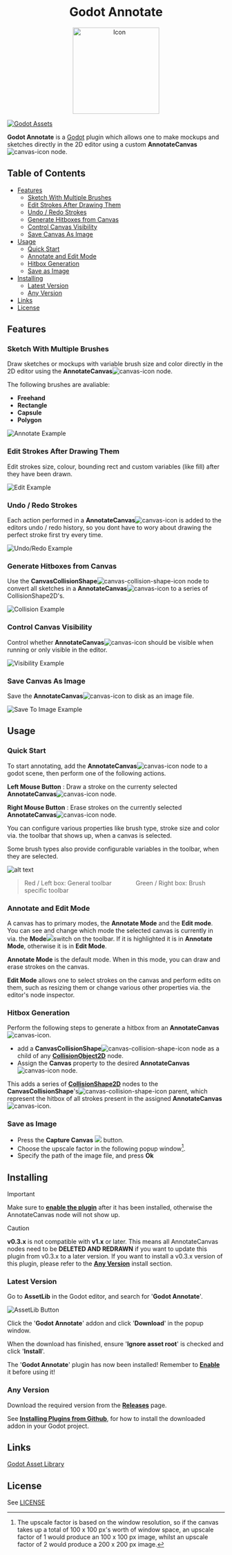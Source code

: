 <div align="center">
  <h1 align="center">Godot Annotate</h1>
  <img src=src/canvas/annotate_canvas_icon.svg alt="Icon" width="200" height="200"/>
</div>

[![Godot Assets](https://img.shields.io/badge/Godot_Asset_Library-blue)](https://godotengine.org/asset-library/asset/2432)

**Godot Annotate** is a [Godot](https://godotengine.org/) plugin which allows one to make mockups and sketches directly in the 2D editor using a custom **AnnotateCanvas**![canvas-icon] node.

<!-- omit in toc -->
## Table of Contents
- [Features](#features)
  - [Sketch With Multiple Brushes](#sketch-with-multiple-brushes)
  - [Edit Strokes After Drawing Them](#edit-strokes-after-drawing-them)
  - [Undo / Redo Strokes](#undo--redo-strokes)
  - [Generate Hitboxes from Canvas](#generate-hitboxes-from-canvas)
  - [Control Canvas Visibility](#control-canvas-visibility)
  - [Save Canvas As Image](#save-canvas-as-image)
- [Usage](#usage)
  - [Quick Start](#quick-start)
  - [Annotate and Edit Mode](#annotate-and-edit-mode)
  - [Hitbox Generation](#hitbox-generation)
  - [Save as Image](#save-as-image)
- [Installing](#installing)
  - [Latest Version](#latest-version)
  - [Any Version](#any-version)
- [Links](#links)
- [License](#license)

## Features

### Sketch With Multiple Brushes

Draw sketches or mockups with variable brush size and color directly in the 2D editor using the **AnnotateCanvas**![canvas-icon] node.

The following brushes are avaliable:
- **Freehand**
- **Rectangle**
- **Capsule**
- **Polygon**

![Annotate Example](readme-assets/Annotate.gif)

### Edit Strokes After Drawing Them

Edit strokes size, colour, bounding rect and custom variables (like fill) after they have been drawn.

![Edit Example](readme-assets/Edit.gif)

### Undo / Redo Strokes

Each action performed in a **AnnotateCanvas**![canvas-icon] is added to the editors undo / redo history, so you dont have to wory about drawing the perfect stroke first try every time.

![Undo/Redo Example](readme-assets/UndoRedo.gif)

### Generate Hitboxes from Canvas

Use the **CanvasCollisionShape**![canvas-collision-shape-icon] node to convert all sketches in a **AnnotateCanvas**![canvas-icon] to a series of CollisionShape2D's.

![Collision Example](readme-assets/Collision.gif)

### Control Canvas Visibility

Control whether **AnnotateCanvas**![canvas-icon] should be visible when running or only visible in the editor.

![Visibility Example](readme-assets/Visibility.gif)

### Save Canvas As Image

Save the **AnnotateCanvas**![canvas-icon] to disk as an image file.

![Save To Image Example](readme-assets/SaveToImage.gif)

## Usage

### Quick Start

To start annotating, add the **AnnotateCanvas**![canvas-icon] node to a godot scene, then perform one of the following actions.

**Left Mouse Button**
: Draw a stroke on the currenty selected **AnnotateCanvas**![canvas-icon] node.

**Right Mouse Button**
: Erase strokes on the currently selected **AnnotateCanvas**![canvas-icon] node.

You can configure various properties like brush type, stroke size and color via. the toolbar that shows up, when a canvas is selected.

Some brush types also provide configurable variables in the toolbar, when they are selected.

![alt text](readme-assets/toolbar.png)
> Red / Left box: General toolbar&emsp;&emsp;&emsp;&emsp;Green / Right box: Brush specific toolbar


### Annotate and Edit Mode

A canvas has to primary modes, the **Annotate Mode** and the **Edit mode**.
You can see and change which mode the selected canvas is currently in via. the **Mode**![](src/toolbar/annotate_toolbar_icon.svg)switch on the toolbar. If it is highlighted it is in **Annotate Mode**, otherwise it is in **Edit Mode**.

**Annotate Mode** is the default mode. When in this mode, you can draw and erase strokes on the canvas.

**Edit Mode** allows one to select strokes on the canvas and perform edits on them, such as resizing them or change various other properties via. the editor's node inspector. 

### Hitbox Generation

Perform the following steps to generate a hitbox from an **AnnotateCanvas**![canvas-icon].

- add a **CanvasCollisionShape**![canvas-collision-shape-icon] node as a child of any [**CollisionObject2D**](https://docs.godotengine.org/en/stable/classes/class_collisionobject2d.html) node.
- Assign the **Canvas** property to the desired **AnnotateCanvas**![canvas-icon] node.

This adds a series of [**CollisionShape2D**](https://docs.godotengine.org/en/stable/classes/class_collisionshape2d.html) nodes to the **CanvasCollisionShape**'s![canvas-collision-shape-icon] parent, which represent the hitbox of all strokes present in the assigned **AnnotateCanvas**![canvas-icon]. 

### Save as Image

- Press the **Capture Canvas** ![](src/toolbar/capture_canvas_toolbar_icon.svg) button.
- Choose the upscale factor in the following popup window[^1].
- Specify the path of the image file, and press **Ok**

## Installing
> [!IMPORTANT]
> Make sure to [**enable the plugin**](https://docs.godotengine.org/en/stable/tutorials/plugins/editor/installing_plugins.html#enabling-a-plugin) after it has been installed, otherwise the AnnotateCanvas node will not show up.

> [!CAUTION]
> **v0.3.x** is not compatible with **v1.x** or later. This means all AnnotateCanvas nodes need to be **DELETED AND REDRAWN** if you want to update this plugin from v0.3.x to a later version. If you want to install a v0.3.x version of this plugin, please refer to the [**Any Version**](#any-version) install section.

### Latest Version
Go to **AssetLib** in the Godot editor, and search for '**Godot Annotate**'.


![AssetLib Button](readme-assets/installing_plugins_assetlib_tab.webp)

Click the '**Godot Annotate**' addon and click '**Download**' in the popup window.

When the download has finished, ensure '**Ignore asset root**' is checked and click '**Install**'.

The '**Godot Annotate**' plugin has now been installed! Remember to [**Enable**](https://docs.godotengine.org/en/stable/tutorials/plugins/editor/installing_plugins.html#enabling-a-plugin) it before using it!

### Any Version

Download the required version from the [**Releases**](https://github.com/zarstensen/GodotAnnotate/releases) page.

See [**Installing Plugins from Github**](https://docs.godotengine.org/en/stable/tutorials/plugins/editor/installing_plugins.html#installing-a-plugin), for how to install the downloaded addon in your Godot project.

## Links

[Godot Asset Library](https://godotengine.org/asset-library/asset/2432)

## License

See [LICENSE](LICENSE)

[^1]: The upscale factor is based on the window resolution, so if the canvas takes up a total of 100 x 100 px's worth of window space, an upscale factor of 1 would produce an 100 x 100 px image, whilst an upscale factor of 2 would produce a 200 x 200 px image.

[canvas-icon]: src/canvas/annotate_canvas_icon.svg
[canvas-collision-shape-icon]: src/collision/canvas_collision_shape_icon.svg
